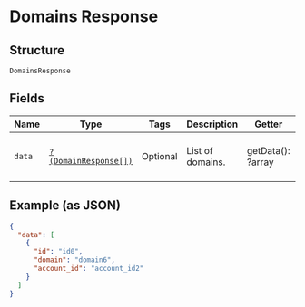
# Domains Response

## Structure

`DomainsResponse`

## Fields

| Name | Type | Tags | Description | Getter | Setter |
|  --- | --- | --- | --- | --- | --- |
| `data` | [`?(DomainResponse[])`](../../doc/models/domain-response.md) | Optional | List of domains. | getData(): ?array | setData(?array data): void |

## Example (as JSON)

```json
{
  "data": [
    {
      "id": "id0",
      "domain": "domain6",
      "account_id": "account_id2"
    }
  ]
}
```

